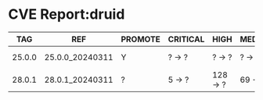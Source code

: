 # CVE Report:druid
|  TAG   |       REF       | PROMOTE | CRITICAL |   HIGH   | MEDIUM  |   LOW   | UNKNOWN |
|--------|-----------------|---------|----------|----------|---------|---------|---------|
| 25.0.0 | 25.0.0_20240311 | Y       | ? -> ?   | ? -> ?   | ? -> ?  | ? -> ?  | ? -> ?  |
| 28.0.1 | 28.0.1_20240311 | ?       | 5 -> ?   | 128 -> ? | 69 -> ? | 29 -> ? | 0 -> ?  |
